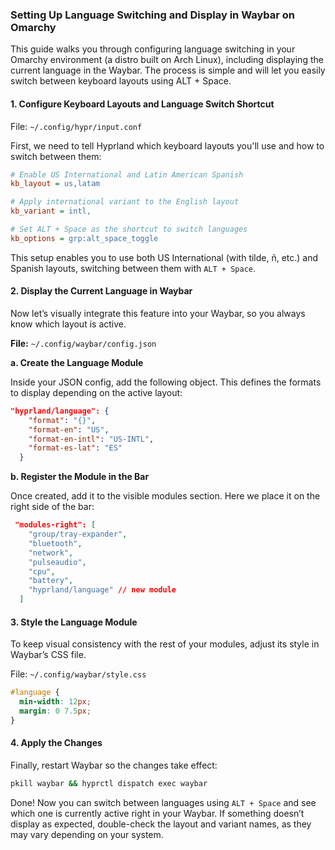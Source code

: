 ### Setting Up Language Switching and Display in Waybar on Omarchy

This guide walks you through configuring language switching in your Omarchy environment (a distro built on Arch Linux), including displaying the current language in the Waybar. The process is simple and will let you easily switch between keyboard layouts using ALT + Space.

####  1. Configure Keyboard Layouts and Language Switch Shortcut

File: `~/.config/hypr/input.conf`

First, we need to tell Hyprland which keyboard layouts you'll use and how to switch between them:

```ini
# Enable US International and Latin American Spanish
kb_layout = us,latam

# Apply international variant to the English layout
kb_variant = intl,

# Set ALT + Space as the shortcut to switch languages
kb_options = grp:alt_space_toggle
```

This setup enables you to use both US International (with tilde, ñ, etc.) and Spanish layouts, switching between them with `ALT + Space`.

#### 2. Display the Current Language in Waybar

Now let’s visually integrate this feature into your Waybar, so you always know which layout is active.

**File:** `~/.config/waybar/config.json`

**a. Create the Language Module**

Inside your JSON config, add the following object. This defines the formats to display depending on the active layout:

```json
"hyprland/language": {
    "format": "{}",
    "format-en": "US",
    "format-en-intl": "US-INTL",
    "format-es-lat": "ES"
  }
```

**b. Register the Module in the Bar**

Once created, add it to the visible modules section. Here we place it on the right side of the bar:

```json
 "modules-right": [
    "group/tray-expander",
    "bluetooth",
    "network",
    "pulseaudio",
    "cpu",
    "battery",
    "hyprland/language" // new module
  ]
```

#### 3. Style the Language Module

To keep visual consistency with the rest of your modules, adjust its style in Waybar’s CSS file.

File: `~/.config/waybar/style.css`

```css
#language {
  min-width: 12px;
  margin: 0 7.5px;
}
```

#### 4. Apply the Changes

Finally, restart Waybar so the changes take effect:

```bash
pkill waybar && hyprctl dispatch exec waybar
```

Done! Now you can switch between languages using `ALT + Space` and see which one is currently active right in your Waybar. If something doesn’t display as expected, double-check the layout and variant names, as they may vary depending on your system.